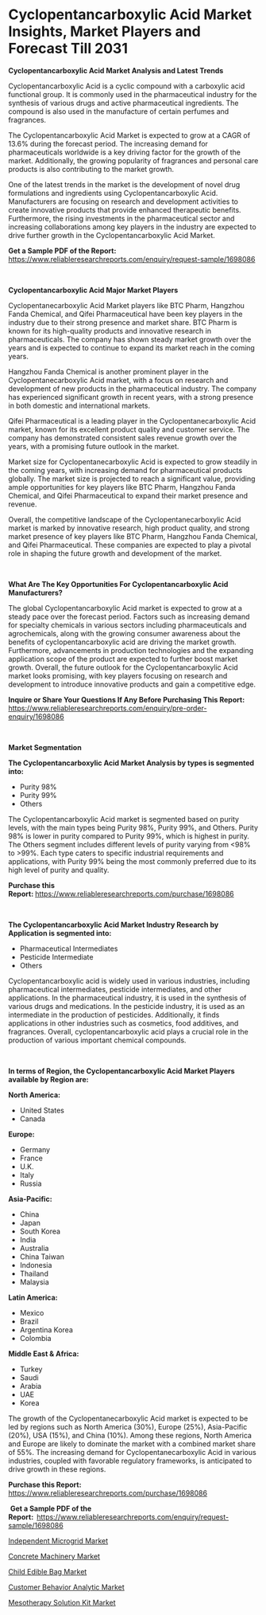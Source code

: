 <p><h1>Cyclopentancarboxylic Acid Market Insights, Market Players and Forecast Till 2031</h1></p><p><strong>Cyclopentancarboxylic Acid Market Analysis and Latest Trends</strong></p>
<p><p>Cyclopentancarboxylic Acid is a cyclic compound with a carboxylic acid functional group. It is commonly used in the pharmaceutical industry for the synthesis of various drugs and active pharmaceutical ingredients. The compound is also used in the manufacture of certain perfumes and fragrances.</p><p>The Cyclopentancarboxylic Acid Market is expected to grow at a CAGR of 13.6% during the forecast period. The increasing demand for pharmaceuticals worldwide is a key driving factor for the growth of the market. Additionally, the growing popularity of fragrances and personal care products is also contributing to the market growth.</p><p>One of the latest trends in the market is the development of novel drug formulations and ingredients using Cyclopentancarboxylic Acid. Manufacturers are focusing on research and development activities to create innovative products that provide enhanced therapeutic benefits. Furthermore, the rising investments in the pharmaceutical sector and increasing collaborations among key players in the industry are expected to drive further growth in the Cyclopentancarboxylic Acid Market.</p></p>
<p><strong>Get a Sample PDF of the Report:&nbsp;</strong> <a href="https://www.reliableresearchreports.com/enquiry/request-sample/1698086">https://www.reliableresearchreports.com/enquiry/request-sample/1698086</a></p>
<p>&nbsp;</p>
<p><strong>Cyclopentancarboxylic Acid Major Market Players</strong></p>
<p><p>Cyclopentanecarboxylic Acid Market players like BTC Pharm, Hangzhou Fanda Chemical, and Qifei Pharmaceutical have been key players in the industry due to their strong presence and market share. BTC Pharm is known for its high-quality products and innovative research in pharmaceuticals. The company has shown steady market growth over the years and is expected to continue to expand its market reach in the coming years.</p><p>Hangzhou Fanda Chemical is another prominent player in the Cyclopentanecarboxylic Acid market, with a focus on research and development of new products in the pharmaceutical industry. The company has experienced significant growth in recent years, with a strong presence in both domestic and international markets.</p><p>Qifei Pharmaceutical is a leading player in the Cyclopentanecarboxylic Acid market, known for its excellent product quality and customer service. The company has demonstrated consistent sales revenue growth over the years, with a promising future outlook in the market.</p><p>Market size for Cyclopentanecarboxylic Acid is expected to grow steadily in the coming years, with increasing demand for pharmaceutical products globally. The market size is projected to reach a significant value, providing ample opportunities for key players like BTC Pharm, Hangzhou Fanda Chemical, and Qifei Pharmaceutical to expand their market presence and revenue.</p><p>Overall, the competitive landscape of the Cyclopentanecarboxylic Acid market is marked by innovative research, high product quality, and strong market presence of key players like BTC Pharm, Hangzhou Fanda Chemical, and Qifei Pharmaceutical. These companies are expected to play a pivotal role in shaping the future growth and development of the market.</p></p>
<p>&nbsp;</p>
<p><strong>What Are The Key Opportunities For Cyclopentancarboxylic Acid Manufacturers?</strong></p>
<p><p>The global Cyclopentancarboxylic Acid market is expected to grow at a steady pace over the forecast period. Factors such as increasing demand for specialty chemicals in various sectors including pharmaceuticals and agrochemicals, along with the growing consumer awareness about the benefits of cyclopentancarboxylic acid are driving the market growth. Furthermore, advancements in production technologies and the expanding application scope of the product are expected to further boost market growth. Overall, the future outlook for the Cyclopentancarboxylic Acid market looks promising, with key players focusing on research and development to introduce innovative products and gain a competitive edge.</p></p>
<p><strong>Inquire or Share Your Questions If Any Before Purchasing This Report:</strong> <a href="https://www.reliableresearchreports.com/enquiry/pre-order-enquiry/1698086">https://www.reliableresearchreports.com/enquiry/pre-order-enquiry/1698086</a></p>
<p>&nbsp;</p>
<p><strong>Market Segmentation</strong></p>
<p><strong>The Cyclopentancarboxylic Acid Market Analysis by types is segmented into:</strong></p>
<p><ul><li>Purity 98%</li><li>Purity 99%</li><li>Others</li></ul></p>
<p><p>The Cyclopentancarboxylic Acid market is segmented based on purity levels, with the main types being Purity 98%, Purity 99%, and Others. Purity 98% is lower in purity compared to Purity 99%, which is highest in purity. The Others segment includes different levels of purity varying from <98% to >99%. Each type caters to specific industrial requirements and applications, with Purity 99% being the most commonly preferred due to its high level of purity and quality.</p></p>
<p><strong>Purchase this Report:&nbsp;</strong><a href="https://www.reliableresearchreports.com/purchase/1698086">https://www.reliableresearchreports.com/purchase/1698086</a></p>
<p>&nbsp;</p>
<p><strong>The Cyclopentancarboxylic Acid Market Industry Research by Application is segmented into:</strong></p>
<p><ul><li>Pharmaceutical Intermediates</li><li>Pesticide Intermediate</li><li>Others</li></ul></p>
<p><p>Cyclopentancarboxylic acid is widely used in various industries, including pharmaceutical intermediates, pesticide intermediates, and other applications. In the pharmaceutical industry, it is used in the synthesis of various drugs and medications. In the pesticide industry, it is used as an intermediate in the production of pesticides. Additionally, it finds applications in other industries such as cosmetics, food additives, and fragrances. Overall, cyclopentancarboxylic acid plays a crucial role in the production of various important chemical compounds.</p></p>
<p>&nbsp;</p>
<p><strong>In terms of Region, the Cyclopentancarboxylic Acid Market Players available by Region are:</strong></p>
<p>
    <p> <strong> North America: </strong>
        <ul>
            <li>United States</li>
            <li>Canada</li>
        </ul>
        </p> 
    <p> <strong> Europe: </strong>
        <ul>
            <li>Germany</li>
            <li>France</li>
            <li>U.K.</li>
            <li>Italy</li>
            <li>Russia</li>
        </ul>
        </p> 
    <p> <strong> Asia-Pacific: </strong>
        <ul>
            <li>China</li>
            <li>Japan</li>
            <li>South Korea</li>
            <li>India</li>
            <li>Australia</li>
            <li>China Taiwan</li>
            <li>Indonesia</li>
            <li>Thailand</li>
            <li>Malaysia</li>
        </ul>
        </p> 
    <p> <strong> Latin America: </strong>
        <ul>
            <li>Mexico</li>
            <li>Brazil</li>
            <li>Argentina Korea</li>
            <li>Colombia</li>
        </ul>
        </p> 
    <p> <strong> Middle East & Africa: </strong>
        <ul>
            <li>Turkey</li>
            <li>Saudi</li>
            <li>Arabia</li>
            <li>UAE</li>
            <li>Korea</li>
        </ul>
    </p>
    </p>
<p><p>The growth of the Cyclopentanecarboxylic Acid market is expected to be led by regions such as North America (30%), Europe (25%), Asia-Pacific (20%), USA (15%), and China (10%). Among these regions, North America and Europe are likely to dominate the market with a combined market share of 55%. The increasing demand for Cyclopentanecarboxylic Acid in various industries, coupled with favorable regulatory frameworks, is anticipated to drive growth in these regions.</p></p>
<p><strong>Purchase this Report: </strong><a href="https://www.reliableresearchreports.com/purchase/1698086">https://www.reliableresearchreports.com/purchase/1698086</a></p>
<p>&nbsp;<strong>Get a Sample PDF of the Report:&nbsp;&nbsp;</strong><a href="https://www.reliableresearchreports.com/enquiry/request-sample/1698086">https://www.reliableresearchreports.com/enquiry/request-sample/1698086</a></p>
<p><strong></strong></p>
<p><p><a href="https://medium.com/@isidrowolff1908/independent-microgrid-market-size-cagr-trends-2024-2030-0a38eb0da614">Independent Microgrid Market</a></p><p><a href="https://github.com/FassouRP/Market-Research-Report-List-3/blob/main/concrete-machinery-market.md">Concrete Machinery Market</a></p><p><a href="https://github.com/rahu1506/Market-Research-Report-List-3/blob/main/child-edible-bag-market.md">Child Edible Bag Market</a></p><p><a href="https://medium.com/@isidrowolff1908/customer-behavior-analytic-market-trends-and-market-analysis-forecasted-for-period-2024-2031-2801c756acef">Customer Behavior Analytic Market</a></p><p><a href="https://medium.com/@isidrowolff1908/mesotherapy-solution-kit-market-outlook-industry-overview-and-forecast-2024-to-2031-d403b70d075d">Mesotherapy Solution Kit Market</a></p></p>